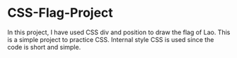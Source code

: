 # CSS-Flag-Project
In this project, I have used CSS div and position to draw the flag of Lao. This is a simple project to practice CSS.
Internal style CSS is used since the code is short and simple.
